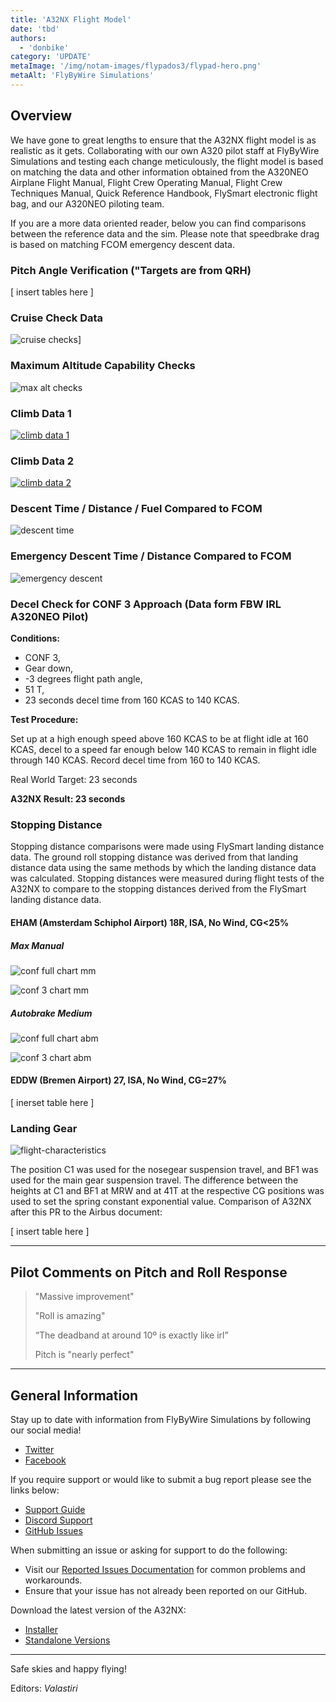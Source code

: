 ```yaml
---
title: 'A32NX Flight Model'
date: 'tbd'
authors:
  - 'donbike'
category: 'UPDATE'
metaImage: '/img/notam-images/flypados3/flypad-hero.png'
metaAlt: 'FlyByWire Simulations'
---
```


## Overview

We have gone to great lengths to ensure that the A32NX flight model is as realistic as it gets. Collaborating with our own A320 pilot staff at FlyByWire Simulations and testing each change meticulously, the flight model is based on matching the data and other information obtained from the A320NEO Airplane Flight Manual, Flight Crew Operating Manual, Flight Crew Techniques Manual, Quick Reference Handbook, FlySmart electronic flight bag, and our A320NEO piloting team.

If you are a more data oriented reader, below you can find comparisons between the reference data and the sim. Please note that speedbrake drag is based on matching FCOM emergency descent data.

### Pitch Angle Verification ("Targets are from QRH)

[ insert tables here ]

### Cruise Check Data

![cruise checks](/img/notam-images/flight-model/cruise-checks_1.png)]

### Maximum Altitude Capability Checks

![max alt checks](/img/notam-images/flight-model/maximum-alt-checks.png)

### Climb Data 1

[![climb data 1](/img/notam-images/flight-model/climb1.png)](/img/notam-images/flight-model/climb1.png)

### Climb Data 2

[![climb data 2](/img/notam-images/flight-model/climb2.png)](/img/notam-images/flight-model/climb2.png)

### Descent Time / Distance / Fuel Compared to FCOM

![descent time](/img/notam-images/flight-model/des.png)

### Emergency Descent Time / Distance Compared to FCOM

![emergency descent](/img/notam-images/flight-model/em-des.png)

### Decel Check for CONF 3 Approach (Data form FBW IRL A320NEO Pilot)

**Conditions:**

- CONF 3, 
- Gear down, 
- -3 degrees flight path angle, 
- 51 T, 
- 23 seconds decel time from 160 KCAS to 140 KCAS. 

**Test Procedure:** 

Set up at a high enough speed above 160 KCAS to be at flight idle at 160 KCAS, decel to a speed far enough below 140 KCAS to remain in flight idle through 140 KCAS. Record decel time from 160 to 140 KCAS.

Real World Target: 23 seconds

**A32NX Result: 23 seconds**

### Stopping Distance

Stopping distance comparisons were made using FlySmart landing distance data. The ground roll stopping distance was derived from that landing distance data using the same methods by which the landing distance data was calculated. Stopping distances were measured during flight tests of the A32NX to compare to the stopping distances derived from the FlySmart landing distance data.

#### EHAM (Amsterdam Schiphol Airport) 18R, ISA, No Wind, CG<25%

##### Max Manual

![conf full chart mm](/img/notam-images/flight-model/conf-f-mm.png)

![conf 3 chart mm](/img/notam-images/flight-model/conf-3-mm.png)

##### Autobrake Medium

![conf full chart abm](/img/notam-images/flight-model/conf-f-abm.png)

![conf 3 chart abm](/img/notam-images/flight-model/conf-3-abm.png)


#### EDDW (Bremen Airport) 27, ISA, No Wind, CG=27%

[ inerset table here ]

### Landing Gear

![flight-characteristics](/img/notam-images/flight-model/aircraft-characteristics.png)

The position C1 was used for the nosegear suspension travel, and BF1 was used for the main gear suspension travel. The difference between the heights at C1 and BF1 at MRW and at 41T at the respective CG positions was used to set the spring constant exponential value. Comparison of A32NX after this PR to the Airbus document:

[ insert table here ]

---

## Pilot Comments on Pitch and Roll Response

> "Massive improvement"
> 
> "Roll is amazing"
> 
> “The deadband at around 10º is exactly like irl”
> 
> Pitch is "nearly perfect"

---

## General Information

Stay up to date with information from FlyByWire Simulations by following our social media!

- [Twitter](https://twitter.com/FlyByWireSim)
- [Facebook](https://www.facebook.com/FlyByWireSimulations/)

If you require support or would like to submit a bug report please see the links below:

- [Support Guide](https://docs.flybywiresim.com/fbw-a32nx/support/)
- [Discord Support](https://discord.gg/flybywire)
- [GitHub Issues](https://github.com/flybywiresim/a32nx/issues/new/choose)

When submitting an issue or asking for support to do the following:

- Visit our [Reported Issues Documentation](https://docs.flybywiresim.com/fbw-a32nx/support/reported-issues/) for common problems and workarounds.
- Ensure that your issue has not already been reported on our GitHub.

Download the latest version of the A32NX:

- [Installer](https://api.flybywiresim.com/installer)
- [Standalone Versions](https://flybywiresim.com/a32nx/#download)

---

Safe skies and happy flying!

Editors: *Valastiri*